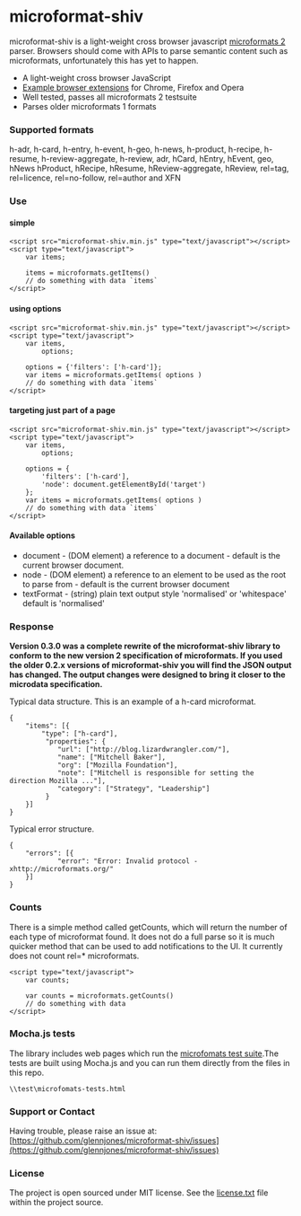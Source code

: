 # microformat-shiv

microformat-shiv is a light-weight cross browser javascript [microformats 2](http://microformats.org/wiki/microformats-2) parser. Browsers should come with APIs to parse semantic content such as microformats, unfortunately this has yet to happen.

* A light-weight cross browser JavaScript 
* [Example browser extensions](https://github.com/glennjones/microformat-shiv/tree/master/examples) for Chrome, Firefox and Opera
* Well tested, passes all microformats 2 testsuite
* Parses older microformats 1 formats


### Supported formats
h-adr, h-card, h-entry, h-event, h-geo, h-news, h-product, h-recipe, h-resume, h-review-aggregate, h-review, adr, hCard, hEntry, hEvent, geo, hNews hProduct, hRecipe, hResume, hReview-aggregate, hReview, rel=tag, rel=licence, rel=no-follow, rel=author and XFN


### Use

#### simple

    <script src="microformat-shiv.min.js" type="text/javascript"></script>
    <script type="text/javascript">
        var items;

        items = microformats.getItems()
        // do something with data `items`
    </script>
    


#### using options

    <script src="microformat-shiv.min.js" type="text/javascript"></script>
    <script type="text/javascript">
        var items,
            options;
        
        options = {'filters': ['h-card']};
        var items = microformats.getItems( options )
        // do something with data `items`
    </script>


#### targeting just part of a page

    <script src="microformat-shiv.min.js" type="text/javascript"></script>
    <script type="text/javascript">
        var items,
            options;
        
        options = {
            'filters': ['h-card'],
            'node': document.getElementById('target')
        };
        var items = microformats.getItems( options )
        // do something with data `items`
    </script>    


#### Available options
* document - (DOM element) a reference to a document - default is the current browser document.
* node - (DOM element) a reference to an element to be used as the root to parse from - default is the current browser document
* textFormat - (string) plain text output style 'normalised' or 'whitespace' default is 'normalised'



### Response 

__Version 0.3.0 was a complete rewrite of the microformat-shiv library to conform to the new version 2 specification of microformats. If you used the older 0.2.x versions of microformat-shiv you will find the JSON output has changed. The output changes were designed to bring it closer to the microdata specification.__

Typical data structure. This is an example of a h-card microformat.

    {
        "items": [{
            "type": ["h-card"],
             "properties": {
                "url": ["http://blog.lizardwrangler.com/"],
                "name": ["Mitchell Baker"],
                "org": ["Mozilla Foundation"],
                "note": ["Mitchell is responsible for setting the direction Mozilla ..."],
                "category": ["Strategy", "Leadership"]
             }
        }]
    }

Typical error structure. 

    {
        "errors": [{
                "error": "Error: Invalid protocol - xhttp://microformats.org/"
        }]
    }



### Counts
There is a simple method called getCounts, which will return the number of each type of microformat found. It does not do a full parse so it is much quicker method that can be used to add notifications to the UI. It currently does not count rel=* microformats.

    <script type="text/javascript">
        var counts;
        
        var counts = microformats.getCounts()
        // do something with data 
    </script>    


### Mocha.js tests

The library includes web pages which run the [microfomats test suite](https://github.com/microformats/tests).The tests are built using Mocha.js and you can run them directly from the files in this repo.

    \\test\microfomats-tests.html


### Support or Contact

Having trouble, please raise an issue at: [https://github.com/glennjones/microformat-shiv/issues](https://github.com/glennjones/microformat-shiv/issues)


### License

The project is open sourced under MIT license. See the [license.txt](https://raw.github.com/glennjones/microformat-shic/master/license.txt "license.txt") file within the project source.